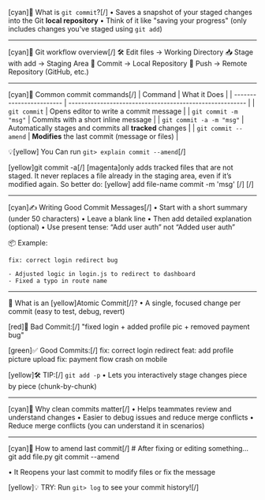 
[cyan]💾 What is `git commit`?[/]
• Saves a snapshot of your staged changes into the Git **local repository**
• Think of it like "saving your progress" (only includes changes you've staged using `git add`)

---

[cyan]🔁 Git workflow overview[/]
  🛠️ Edit files      → Working Directory
  📥 Stage with add  → Staging Area
  💾 Commit          → Local Repository
  🚀 Push            → Remote Repository (GitHub, etc.)

---

[cyan]🧩 Common commit commands[/]
| Command                  | What it Does                                             |
| ------------------------ | -------------------------------------------------------- |
| `git commit`             | Opens editor to write a commit message                   |
| `git commit -m "msg"`    | Commits with a short inline message                      |
| `git commit -a -m "msg"` | Automatically stages and commits all **tracked** changes | 
| `git commit --amend`     | **Modifies** the last commit (message or files)          | 

💡[yellow] You Can run `git> explain commit --amend`[/] 

[yellow]git commit -a[/] [magenta]only adds tracked files that are not staged.
It never replaces a file already in the staging area, even if it’s modified again.
So better do:
  [yellow]
    add file-name
    commit -m 'msg'
  [/]
[/]

---

[cyan]✍️  Writing Good Commit Messages[/]
• Start with a short summary (under 50 characters)
• Leave a blank line
• Then add detailed explanation (optional)
• Use present tense: “Add user auth” not “Added user auth”

📦 Example:

    fix: correct login redirect bug

    - Adjusted logic in login.js to redirect to dashboard
    - Fixed a typo in route name

---

🎯 What is an [yellow]Atomic Commit[/]?
• A single, focused change per commit (easy to test, debug, revert)

[red]🔻 Bad Commit:[/]
    "fixed login + added profile pic + removed payment bug"

[green]✅ Good Commits:[/]
    fix: correct login redirect
    feat: add profile picture upload
    fix: payment flow crash on mobile

[yellow]🛠️  TIP:[/] `git add -p`
• Lets you interactively stage changes piece by piece (chunk-by-chunk)

---

[cyan]👥 Why clean commits matter[/]
• Helps teammates review and understand changes
• Easier to debug issues and reduce merge conflicts
• Reduce merge conflicts (you can understand it in scenarios)

---

[cyan]🔄 How to amend last commit[/]
    # After fixing or editing something...
    git add file.py
    git commit --amend
    
• It Reopens your last commit to modify files or fix the message

[yellow]💡 TRY: Run `git> log` to see your commit history![/]